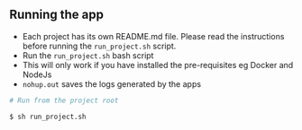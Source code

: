 ## Running the app
- Each project has its own README.md file. Please read the instructions before running the `run_project.sh` script.
- Run the `run_project.sh` bash script
- This will only work if you have installed the pre-requisites eg Docker and NodeJs
- `nohup.out` saves the logs generated by the apps

```bash
# Run from the project root

$ sh run_project.sh
```
